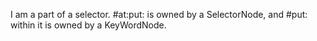 I am a part of a selector.   #at:put: is owned by a SelectorNode, and #put: within it is owned by a KeyWordNode.
